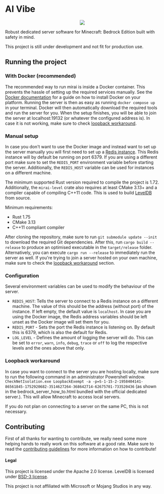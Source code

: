 # AI Vibe
<p align="center">
	<img src="https://github.com/teampathfinders/mirai/blob/master/resources/logo-wide.png?raw=true" />
</p>

Robust dedicated server software for Minecraft: Bedrock Edition built with safety in mind.

This project is still under development and not fit for production use.

## Running the project

### With Docker (recommended)
The recommended way to run mirai is inside a Docker container. This prevents the hassle of setting up the required services manually. See the [Docker documentation](https://docs.docker.com/desktop/) for a guide on how to install Docker on your platform. Running the server is then as easy as running `docker compose up` in your terminal. Docker will then automatically download the required tools and run the server for you. When the setup finishes, you will be able to join the server at localhost:19132 (or whatever the configured address is). In case it is not working, make sure to check [loopback workaround](#loopback-workaround).

### Manual setup
In case you don't want to use the Docker image and instead want to set up the server manually you will first need to set up a [Redis instance](https://redis.io/docs/install/). This Redis instance will by default be running on port 6379. If you are using a different port make sure to set the `REDIS_PORT` environment variable before starting the server. Additionally, the `REDIS_HOST` variable can be used for instances on a different machine. 

The minimum supported Rust version required to compile the project is 1.72. Additionally, the `mirai-level` crate also requires at least CMake 3.13+ and a compiler capable of compiling C++11 code. This is used to build [LevelDB](https://github.com/teampathfinders/leveldb) from source.  
  
Minimum requirements:
- Rust 1.75
- CMake 3.13
- C++11 compliant compiler

After cloning the repository, make sure to run `git submodule update --init` to download the required Git dependencies. After this, run `cargo build --release` to produce an optimised executable in the `target/release` folder. Alternatively, you can execute `cargo run --release` to immediately run the server as well. If you're trying to join a server hosted on your own machine, make sure to check the [loopback workaround](#loopback-workaround) section.

### Configuration
Several environment variables can be used to modify the behaviour of the server.
* `REDIS_HOST`: Tells the server to connect to a Redis instance on a different machine. The value of this should be the address (without port) of the instance. If left empty, the default value is `localhost`. In case you are using the Docker image, the Redis address variables should be left unset as the Docker image will set them for you.
* `REDIS_PORT` - Sets the port the Redis instance is listening on. By default this is 6379, which is also the default for Redis.
* `LOG_LEVEL` - Defines the amount of logging the server will do. This can be set to `error`, `warn`, `info`, `debug`, `trace` or `off` to log the respective levels and the ones above that only. 

### Loopback workaround
In case you want to connect to the server you are hosting locally, make sure to run the following command in an administrator Powershell window. 
`CheckNetIsolation.exe LoopbackExempt -a -p=S-1-15-2-1958404141-86561845-1752920682-3514627264-368642714-62675701-733520436` (as shown in the bedrock_server_how_to.html bundled with the official dedicated server.). This will allow Minecraft to access local servers.

If you do not plan on connecting to a server on the same PC, this is not necessary.

## Contributing

First of all thanks for wanting to contribute, we really need some more helping hands to really work on this software at a good rate. Make sure to read the [contributing guidelines](https://github.com/teampathfinders/mirai/blob/master/CONTRIBUTING.md) for more information on how to contribute!

#### Legal
This project is licensed under the Apache 2.0 license.
LevelDB is licensed under [BSD-3 license](https://github.com/teampathfinders/leveldb/blob/master/LICENSE).

This project is not affiliated with Microsoft or Mojang Studios in any way.
